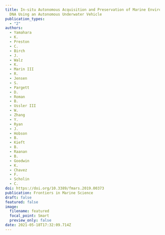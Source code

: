 ```yaml
---
title: In-situ Autonomous Acquisition and Preservation of Marine Environmental
  DNA Using an Autonomous Underwater Vehicle
publication_types:
  - "2"
authors:
  - Yamahara
  - K.
  - Preston
  - C.
  - Birch
  - J.
  - Walz
  - K.
  - Marin III
  - R.
  - Jensen
  - S.
  - Pargett
  - D.
  - Roman
  - B.
  - Ussler III
  - W.
  - Zhang
  - Y.
  - Ryan
  - J.
  - Hobson
  - B.
  - Kieft
  - B.
  - Raanan
  - B.
  - Goodwin
  - K.
  - Chavez
  - F.
  - Scholin
  - C.
doi: https://doi.org/10.3389/fmars.2019.00373
publication: Frontiers in Marine Science
draft: false
featured: false
image:
  filename: featured
  focal_point: Smart
  preview_only: false
date: 2021-05-18T17:32:09.714Z
---
```

